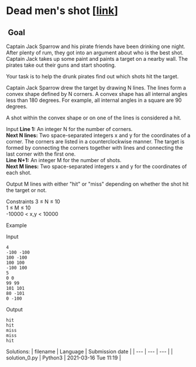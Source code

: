 # Dead men's shot \[[link](https://www.codingame.com/training/easy/dead-mens-shot)\]


 Goal
-----


Captain Jack Sparrow and his pirate friends have been drinking one night. After plenty of rum, they got into an argument about who is the best shot. Captain Jack takes up some paint and paints a target on a nearby wall. The pirates take out their guns and start shooting.  
  
Your task is to help the drunk pirates find out which shots hit the target.  
  
Captain Jack Sparrow drew the target by drawing N lines. The lines form a convex shape defined by N corners. A convex shape has all internal angles less than 180 degrees. For example, all internal angles in a square are 90 degrees.   
  
A shot within the convex shape or on one of the lines is considered a hit.



Input
**Line 1:** An integer N for the number of corners.  
**Next N lines:** Two space-separated integers x and y for the coordinates of a corner. The corners are listed in a counterclockwise manner. The target is formed by connecting the corners together with lines and connecting the last corner with the first one.  
**Line N+1:** An integer M for the number of shots.  
**Next M lines:** Two space-separated integers x and y for the coordinates of each shot.


Output
M lines with either "hit" or "miss" depending on whether the shot hit the target or not.


Constraints
3 ≤ N ≤ 10  
1 ≤ M ≤ 10  
-10000 < x,y < 10000


Example


Input

```
4
-100 -100
100 -100
100 100
-100 100
5
0 0
99 99
101 101
80 -101
0 -100
```



Output

```
hit
hit
miss
miss
hit
```





Solutions:
| filename | Language | Submission date |
| --- | --- | --- |
| solution_0.py | Python3 | 2021-03-16 Tue 11:19 |
